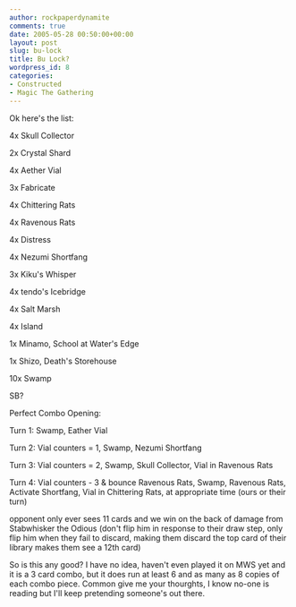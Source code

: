 ```yaml
---
author: rockpaperdynamite
comments: true
date: 2005-05-28 00:50:00+00:00
layout: post
slug: bu-lock
title: Bu Lock?
wordpress_id: 8
categories:
- Constructed
- Magic The Gathering
---
```


Ok here's the list:  

4x Skull Collector  

2x Crystal Shard  

4x Aether Vial  

3x Fabricate  

4x Chittering Rats  

4x Ravenous Rats  

4x Distress  

4x Nezumi Shortfang  

3x Kiku's Whisper




4x tendo's Icebridge  

4x Salt Marsh  

4x Island  

1x Minamo, School at Water's Edge  

1x Shizo, Death's Storehouse  

10x Swamp




SB?




Perfect Combo Opening:  

Turn 1: Swamp, Eather Vial  

Turn 2: Vial counters = 1, Swamp, Nezumi Shortfang  

Turn 3: Vial counters = 2, Swamp, Skull Collector, Vial in Ravenous Rats  

Turn 4: Vial counters - 3 & bounce Ravenous Rats, Swamp, Ravenous Rats, Activate Shortfang, Vial in Chittering Rats, at appropriate time (ours or their turn)




opponent only ever sees 11 cards and we win on the back of damage from Stabwhisker the Odious (don't flip him in response to their draw step, only flip him when they fail to discard, making them discard the top card of their library makes them see a 12th card)




So is this any good? I have no idea, haven't even played it on MWS yet and it is a 3 card combo, but it does run at least 6 and as many as 8 copies of each combo piece. Common give me your thourghts, I know no-one is reading but I'll keep pretending someone's out there.




